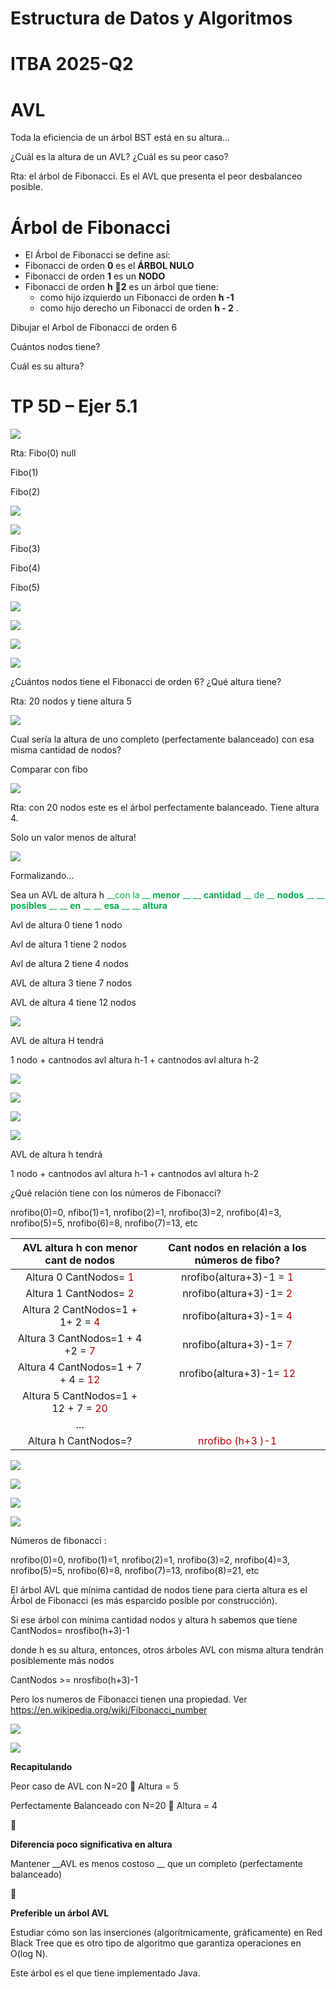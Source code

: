# Estructura de Datos y Algoritmos

# ITBA     2025-Q2

# AVL

Toda la eficiencia de un árbol BST está en su altura…

¿Cuál es la altura de un AVL? ¿Cuál es su peor caso?

Rta: el árbol de Fibonacci\. Es el AVL que presenta el peor desbalanceo posible\.

# Árbol de Fibonacci



* El Árbol de Fibonacci se define así:
* Fibonacci de orden  __0__   es el  __ÁRBOL NULO__
* Fibonacci de orden  __1__  es un  __NODO__
* Fibonacci de orden  __h__  __2__  es un árbol que tiene:
  * como hijo izquierdo un Fibonacci de orden  __h \-1__
  * como hijo derecho un Fibonacci de orden  __h \- 2__ \.


Dibujar el Arbol de Fibonacci  de orden 6

Cuántos nodos tiene?

Cuál es su altura?

# TP 5D – Ejer 5.1

![](img/20-C_0.png)

Rta:   Fibo\(0\)    null

Fibo\(1\)

Fibo\(2\)

![](img/20-C_1.png)

![](img/20-C_2.png)

Fibo\(3\)

Fibo\(4\)

Fibo\(5\)

![](img/20-C_3.png)

![](img/20-C_4.png)

![](img/20-C_5.png)

![](img/20-C_6.png)

¿Cuántos nodos tiene el Fibonacci de orden 6? ¿Qué altura tiene?

Rta: 20 nodos y tiene altura 5

![](img/20-C_7.png)

Cual sería la altura de uno completo \(perfectamente balanceado\) con esa misma cantidad de nodos?

Comparar con fibo

![](img/20-C_8.png)

Rta: con 20 nodos este es el árbol perfectamente balanceado\. Tiene altura 4\.

Solo un valor menos de altura\!

![](img/20-C_9.png)

Formalizando…

Sea un AVL de altura h  <span style="color:#00b050"> __con la __ </span>  <span style="color:#00b050"> __menor__ </span>  <span style="color:#00b050"> __ __ </span>  <span style="color:#00b050"> __cantidad__ </span>  <span style="color:#00b050"> __ de __ </span>  <span style="color:#00b050"> __nodos__ </span>  <span style="color:#00b050"> __ __ </span>  <span style="color:#00b050"> __posibles__ </span>  <span style="color:#00b050"> __ __ </span>  <span style="color:#00b050"> __en__ </span>  <span style="color:#00b050"> __ __ </span>  <span style="color:#00b050"> __esa__ </span>  <span style="color:#00b050"> __ __ </span>  <span style="color:#00b050"> __altura__ </span>

Avl de altura 0 tiene 1 nodo

Avl de altura 1 tiene 2 nodos

Avl de altura 2 tiene 4 nodos

AVL de altura 3 tiene 7 nodos

AVL de altura 4 tiene 12 nodos

![](img/20-C_10.png)

AVL de altura H tendrá

1 nodo \+ cantnodos avl altura h\-1 \+ cantnodos avl altura h\-2

![](img/20-C_11.png)

![](img/20-C_12.png)

![](img/20-C_13.png)

![](img/20-C_14.png)

AVL de altura h tendrá

1 nodo \+ cantnodos avl altura h\-1 \+ cantnodos avl altura h\-2

¿Qué relación tiene con los números de Fibonacci?

nrofibo\(0\)=0\, nfibo\(1\)=1\, nrofibo\(2\)=1\, nrofibo\(3\)=2\, nrofibo\(4\)=3\, nrofibo\(5\)=5\, nrofibo\(6\)=8\, nrofibo\(7\)=13\, etc

| AVL altura h con menor cant de nodos | Cant nodos en relación a los números de fibo? |
| :-: | :-: |
| Altura 0  CantNodos= <span style="color:#c00000">1</span> | nrofibo\(altura\+3\)\-1 =   <span style="color:#c00000">1</span> |
| Altura 1  CantNodos= <span style="color:#c00000">2</span> | nrofibo\(altura\+3\)\-1=   <span style="color:#c00000">2</span> |
| Altura 2  CantNodos=1 \+ 1\+ 2 =  <span style="color:#c00000">4</span> | nrofibo\(altura\+3\)\-1=  <span style="color:#c00000">4</span> |
| Altura 3  CantNodos=1 \+ 4 \+2 =  <span style="color:#c00000">7</span> | nrofibo\(altura\+3\)\-1=  <span style="color:#c00000">7</span> |
| Altura 4  CantNodos=1 \+ 7 \+ 4 =  <span style="color:#c00000">12</span> | nrofibo\(altura\+3\)\-1=  <span style="color:#c00000">12</span> |
| Altura 5  CantNodos=1 \+ 12 \+ 7 =  <span style="color:#c00000">20</span> |  |
| … |  |
| Altura h  CantNodos=? | <span style="color:#c00000">nrofibo</span>  <span style="color:#c00000">\(h\+3</span>  <span style="color:#c00000">\)\-1</span> |

![](img/20-C_15.png)

![](img/20-C_16.png)

![](img/20-C_17.png)

![](img/20-C_18.png)

Números de fibonacci :

nrofibo\(0\)=0\, nrofibo\(1\)=1\, nrofibo\(2\)=1\, nrofibo\(3\)=2\, nrofibo\(4\)=3\, nrofibo\(5\)=5\, nrofibo\(6\)=8\, nrofibo\(7\)=13\, nrofibo\(8\)=21\, etc

El árbol AVL que mínima cantidad de nodos tiene para cierta altura es el Árbol de Fibonacci \(es más esparcido posible por construcción\)\.

Si ese árbol con mínima cantidad nodos y altura h sabemos que tiene CantNodos= nrosfibo\(h\+3\)\-1

donde h es su altura\,  entonces\, otros árboles AVL con misma altura tendrán posiblemente más nodos

CantNodos >= nrosfibo\(h\+3\)\-1

Pero los numeros de Fibonacci tienen una propiedad\. Ver [https://en\.wikipedia\.org/wiki/Fibonacci\_number](https://en.wikipedia.org/wiki/Fibonacci_number)

![](img/20-C_19.png)

![](img/20-C_20.png)

__Recapitulando__

Peor caso de AVL  con N=20	 	  Altura = 5

Perfectamente Balanceado con N=20  	  Altura = 4



__Diferencia poco significativa en altura__

Mantener  __AVL es menos costoso __ que un completo \(perfectamente balanceado\)



__Preferible un árbol AVL__

Estudiar cómo son las inserciones  \(algorítmicamente\, gráficamente\) en Red Black Tree que es otro tipo de algoritmo que garantiza operaciones en O\(log N\)\.

Este árbol es el que tiene implementado Java\.

